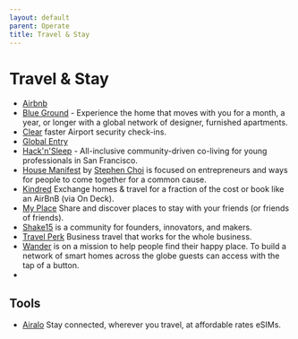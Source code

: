 ```yaml
---
layout: default
parent: Operate
title: Travel & Stay
---
```


# Travel & Stay

- [Airbnb](https://www.airbnb.com)
- [Blue Ground](https://www.theblueground.com) - Experience the home that moves with you for a month, a year, or longer with a global network of designer, furnished apartments.
- [Clear](https://www.clearme.com) faster Airport security check-ins.
- [Global Entry](https://ttp.dhs.gov)
- [Hack'n'Sleep](https://hacknsleep.com) - All-inclusive community-driven co-living for young professionals in San Francisco.
- [House Manifest](https://housemanifest.co) by [Stephen Choi](https://www.linkedin.com/in/stephenjhchoi/) is focused on entrepreneurs and ways for people to come together for a common cause.
- [Kindred](https://livekindred.com/) Exchange homes & travel for a fraction of the cost or book like an AirBnB (via On Deck).
- [My Place](https://myplace.co) Share and discover places to stay with your friends (or friends of friends).
- [Shake15](https://www.shack15.com) is a community for founders, innovators, and makers.
- [Travel Perk](https://www.travelperk.com) Business travel that works for the whole business.
- [Wander](https://www.wander.com) is on a mission to help people find their happy place. To build a network of smart homes across the globe guests can access with the tap of a button.
- 

## Tools

- [Airalo](https://www.airalo.com) Stay connected, wherever you travel, at affordable rates eSIMs.
